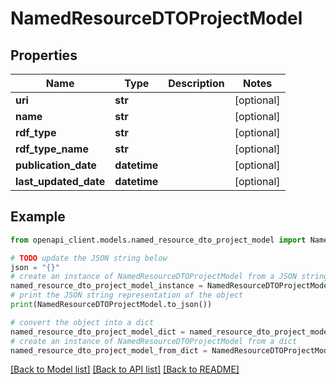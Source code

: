 # NamedResourceDTOProjectModel


## Properties

Name | Type | Description | Notes
------------ | ------------- | ------------- | -------------
**uri** | **str** |  | [optional] 
**name** | **str** |  | [optional] 
**rdf_type** | **str** |  | [optional] 
**rdf_type_name** | **str** |  | [optional] 
**publication_date** | **datetime** |  | [optional] 
**last_updated_date** | **datetime** |  | [optional] 

## Example

```python
from openapi_client.models.named_resource_dto_project_model import NamedResourceDTOProjectModel

# TODO update the JSON string below
json = "{}"
# create an instance of NamedResourceDTOProjectModel from a JSON string
named_resource_dto_project_model_instance = NamedResourceDTOProjectModel.from_json(json)
# print the JSON string representation of the object
print(NamedResourceDTOProjectModel.to_json())

# convert the object into a dict
named_resource_dto_project_model_dict = named_resource_dto_project_model_instance.to_dict()
# create an instance of NamedResourceDTOProjectModel from a dict
named_resource_dto_project_model_from_dict = NamedResourceDTOProjectModel.from_dict(named_resource_dto_project_model_dict)
```
[[Back to Model list]](../README.md#documentation-for-models) [[Back to API list]](../README.md#documentation-for-api-endpoints) [[Back to README]](../README.md)


